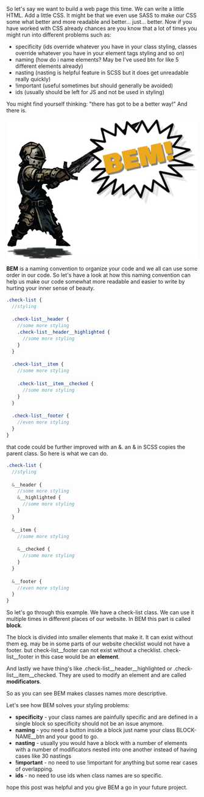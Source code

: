 So let's say we want to build a web page this time.
We can write a little HTML. Add a little CSS.
It might be that we even use SASS to make our CSS some what better and more readable and better... just... better.
Now if you have worked with CSS already chances are you know that a lot of times you might run into different problems such as:

* specificity (ids override whatever you have in your class styling, classes override whatever you have in your element tags styling and so on)
* naming (how do i name elements? May be I've used btn for like 5 different elements already)
* nasting (nasting is helpful feature in SCSS but it does get unreadable really quickly)
* !important (useful sometimes but should generally be avoided)
* ids (usually should be left for JS and not be used in styling)

You might find yourself thinking: "there has got to be a better way!" And there is.

![img-state](/assets/post_assets/BEM.png)

**BEM** is a naming convention to organize your code and we all can use some order in our code.
So let's have a look at how this naming convention can help us make our code somewhat more readable and easier to write by hurting your inner sense of beauty.

```scss
.check-list {
  //styling

  .check-list__header {
    //some more styling
    .check-list__header__highlighted {
      //some more styling
    }
  }

  .check-list__item {
    //some more styling

    .check-list__item__checked {
      //some more styling
    }
  }

  .check-list__footer {
    //even more styling
  }
}
```
that code could be further improved with an &. an & in SCSS copies the parent class. So here is what we can do.

```scss
.check-list {
  //styling

  &__header {
    //some more styling
    &__highlighted {
      //some more styling
    }
  }

  &__item {
    //some more styling

    &__checked {
      //some more styling
    }
  }

  &__footer {
    //even more styling
  }
}
```

So let's go through this example. 
We have a check-list class. We can use it multiple times in different places of our website.
In BEM this part is called **block**.

The block is divided into smaller elements that make it. It can exist without them eg. may be in some parts of our website
checklist would not have a footer. but check-list__footer can not exist without a checklist. check-list__footer in this case would be an **element**.

And lastly we have thing's like .check-list__header__highlighted or .check-list__item__checked. They are used to modify an element and are called **modificators**.

So as you can see BEM makes classes names more descriptive.

Let's see how BEM solves your styling problems:

* **specificity** - your class names are painfully specific and are defined in a single block so specificity should not be an issue anymore.
* **naming** - you need a button inside a block just name your class BLOCK-NAME__btn and your good to go.
* **nasting** - usually you would have a block with a number of elements with a number of modificators nested into one another instead of having cases like 30 nastings
* **!important** - no need to use !important for anything but some rear cases of overlapping.
* **ids** - no need to use ids when class names are so specific.

hope this post was helpful and you give BEM a go in your future project.
